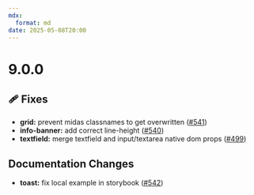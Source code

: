 ```yaml
---
mdx:
  format: md
date: 2025-05-08T20:00
---
```


# 9.0.0

<!-- truncate -->

## 🩹 Fixes

- **grid:** prevent midas classnames to get overwritten ([#541](https://github.com/migrationsverket/midas/pull/541))
- **info-banner:** add correct line-height ([#540](https://github.com/migrationsverket/midas/pull/540))
- **textfield:** merge textfield and input/textarea native dom props ([#499](https://github.com/migrationsverket/midas/pull/499))

## Documentation Changes

- **toast:** fix local example in storybook ([#542](https://github.com/migrationsverket/midas/pull/542))
